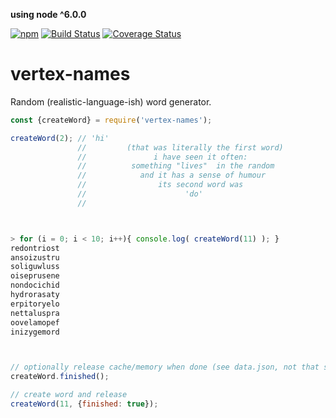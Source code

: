 **using node ^6.0.0**

[![npm](https://img.shields.io/npm/v/vertex-names.svg)](https://www.npmjs.com/package/vertex-names)
[![Build Status](https://travis-ci.org/nomilous/vertex-names.svg?branch=master)](https://travis-ci.org/nomilous/vertex-names)
[![Coverage Status](https://coveralls.io/repos/nomilous/vertex-names/badge.svg?branch=master&service=github)](https://coveralls.io/github/nomilous/vertex-names?branch=master)

# vertex-names

Random (realistic-language-ish) word generator.

```javascript
const {createWord} = require('vertex-names');

createWord(2); // 'hi'
               //         (that was literally the first word)
               //               i have seen it often:
               //          something "lives"  in the random
               //            and it has a sense of humour
               //                its second word was
               //                      'do'
               //



> for (i = 0; i < 10; i++){ console.log( createWord(11) ); }
redontriost
ansoizustru
soliguwluss
oiseprusene
nondocichid
hydrorasaty
erpitoryelo
nettaluspra
oovelamopef
inizygemord



// optionally release cache/memory when done (see data.json, not that small)
createWord.finished();

// create word and release
createWord(11, {finished: true});
```

